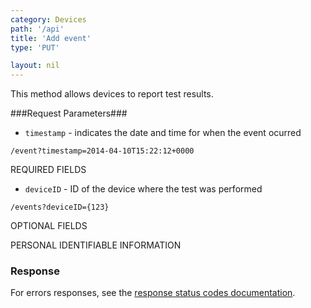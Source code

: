 ```yaml
---
category: Devices
path: '/api'
title: 'Add event'
type: 'PUT'

layout: nil
---
```


This method allows devices to report test results.

###Request Parameters###

* `timestamp` - indicates the date and time for when the event ocurred

`/event?timestamp=2014-04-10T15:22:12+0000`


REQUIRED FIELDS

* `deviceID` - ID of the device where the test was performed

`/events?deviceID={123}`

OPTIONAL FIELDS

PERSONAL IDENTIFIABLE INFORMATION



### Response


For errors responses, see the [response status codes documentation](#http-response-codes).
